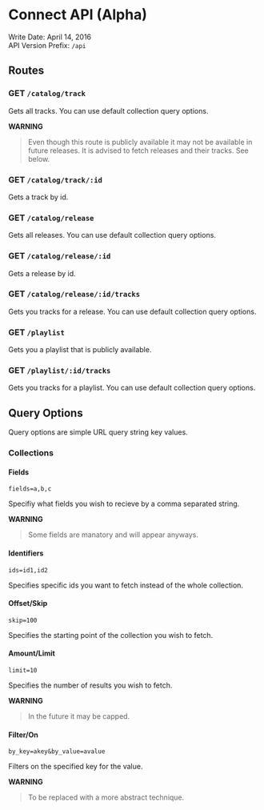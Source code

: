 # Connect API (Alpha)

Write Date: April 14, 2016  
API Version Prefix: `/api`

## Routes

### GET `/catalog/track` 

Gets all tracks. You can use default collection query options.

**WARNING**
> Even though this route is publicly available it may not be available in future releases.
> It is advised to fetch releases and their tracks. See below.

### GET `/catalog/track/:id` 

Gets a track by id.

### GET `/catalog/release` 

Gets all releases. You can use default collection query options.

### GET `/catalog/release/:id` 

Gets a release by id.

### GET `/catalog/release/:id/tracks` 

Gets you tracks for a release. You can use default collection query options.

### GET `/playlist` 

Gets you a playlist that is publicly available.

### GET `/playlist/:id/tracks` 

Gets you tracks for a playlist. You can use default collection query options.

## Query Options

Query options are simple URL query string key values.

### Collections

#### Fields 

`fields=a,b,c`

Specifiy what fields you wish to recieve by a comma separated string.

**WARNING**
> Some fields are manatory and will appear anyways.

#### Identifiers 

`ids=id1,id2`

Specifies specific ids you want to fetch instead of the whole collection.

#### Offset/Skip 

`skip=100`

Specifies the starting point of the collection you wish to fetch.

#### Amount/Limit 

`limit=10`

Specifies the number of results you wish to fetch.

**WARNING**
> In the future it may be capped.

#### Filter/On 

`by_key=akey&by_value=avalue`

Filters on the specified key for the value.

**WARNING**
> To be replaced with a more abstract technique.
